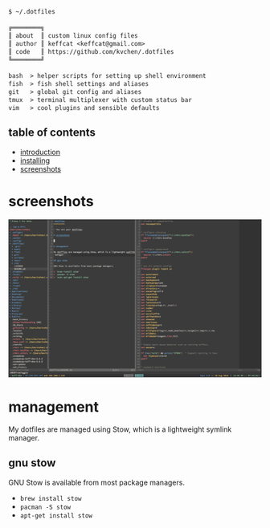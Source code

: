 ```

$ ~/.dotfiles

╔════════╗
║ about  ║ custom linux config files
║ author ║ keffcat <keffcat@gmail.com>
║ code   ║ https://github.com/kvchen/.dotfiles
╚════════╝

bash  > helper scripts for setting up shell environment
fish  > fish shell settings and aliases
git   > global git config and aliases
tmux  > terminal multiplexer with custom status bar
vim   > cool plugins and sensible defaults

```

## table of contents

- [introduction](#introduction)
- [installing](#installing)
- [screenshots](#screenshots)



# screenshots

![screenshot](https://raw.githubusercontent.com/kvchen/.dotfiles/master/screenshot.png)

# management

My dotfiles are managed using Stow, which is a lightweight symlink manager.

## gnu stow

GNU Stow is available from most package managers.

* `brew install stow`
* `pacman -S stow`
* `apt-get install stow`


